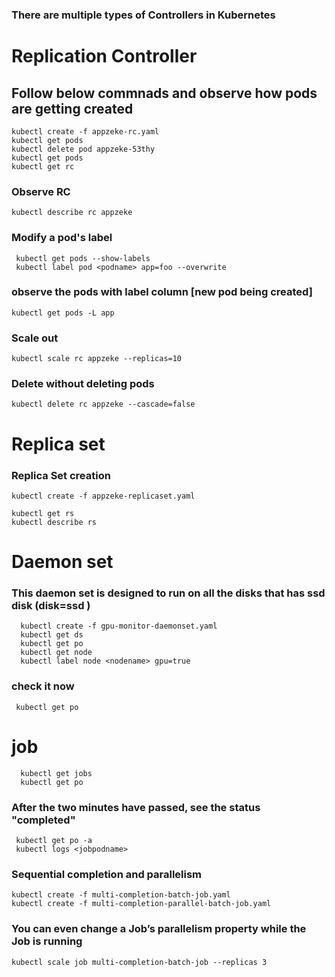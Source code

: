 ### There are multiple types of Controllers in Kubernetes

# Replication Controller

## Follow below commnads and observe how pods are getting created 
    kubectl create -f appzeke-rc.yaml
    kubectl get pods
    kubectl delete pod appzeke-53thy
    kubectl get pods
    kubectl get rc
 
 ### Observe RC
    kubectl describe rc appzeke
  
 ### Modify a pod's label 
     kubectl get pods --show-labels
     kubectl label pod <podname> app=foo --overwrite

### observe the pods with label column [new pod being created]
    kubectl get pods -L app
  
### Scale out
    kubectl scale rc appzeke --replicas=10

### Delete without deleting pods 
    kubectl delete rc appzeke --cascade=false
   
  # Replica set
   
 ### Replica Set creation 
    kubectl create -f appzeke-replicaset.yaml

    kubectl get rs 
    kubectl describe rs
 
# Daemon set
 
 ### This daemon set is designed to run on all the disks that has ssd disk (disk=ssd )
      kubectl create -f gpu-monitor-daemonset.yaml
      kubectl get ds
      kubectl get po
      kubectl get node
      kubectl label node <nodename> gpu=true
 
 ### check it now 
     kubectl get po
  
# job
      kubectl get jobs
      kubectl get po

### After the two minutes have passed, see the status "completed"
     kubectl get po -a
     kubectl logs <jobpodname>

### Sequential completion and parallelism

    kubectl create -f multi-completion-batch-job.yaml
    kubectl create -f multi-completion-parallel-batch-job.yaml
### You can even change a Job’s parallelism property while the Job is running
    kubectl scale job multi-completion-batch-job --replicas 3
